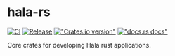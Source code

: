 # hala-rs

[![CI](https://github.com/HalaOS/hala-rs/actions/workflows/ci.yaml/badge.svg)](https://github.com/HalaOS/hala-rs/actions/workflows/ci.yaml)
[![Release](https://github.com/HalaOS/hala-rs/actions/workflows/release.yaml/badge.svg)](https://github.com/HalaOS/hala-rs/actions/workflows/release.yaml)
[!["Crates.io version"](https://img.shields.io/crates/v/hala-rs.svg)](https://crates.io/crates/hala-rs)
[!["docs.rs docs"](https://img.shields.io/badge/docs-latest-blue.svg)](https://docs.rs/hala-rs)

Core crates for developing Hala rust applications.
